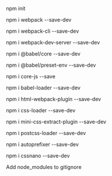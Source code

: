 npm init

npm i webpack --save-dev

npm i webpack-cli --save-dev

npm i webpack-dev-server --save-dev

npm i @babel/core --save-dev

npm i @babel/preset-env --save-dev

npm i core-js --save

npm i babel-loader --save-dev

npm i html-webpack-plugin --save-dev

npm i css-loader --save-dev

npm i mini-css-extract-plugin --save-dev

npm i postcss-loader --save-dev

npm i autoprefixer --save-dev

npm i cssnano --save-dev



Add node_modules to gitignore